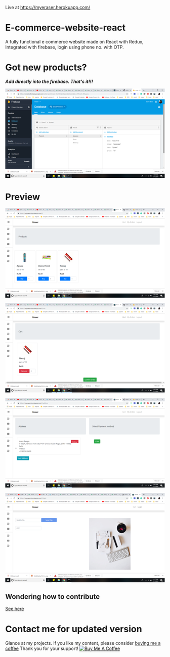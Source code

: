 Live at https://myeraser.herokuapp.com/

# E-commerce-website-react
A fully functional e commerce website made on React with Redux, Integrated with firebase, login using phone no. with OTP.

# Got new products?
**_Add directly into the firebase. That's it!!!_**

![alt text](./firebase.png)

# Preview

![alt text](./listing.png)

![alt text](./cart.png)

![alt text](./address.png)

![alt tetx](./login.png)

## Wondering how to contribute

[See here](https://github.com/Anant016/web-ide)


# Contact me for updated version 

Glance at my projects. If you like my content, please consider [buying me a coffee](https://www.paypal.me/ARungta) Thank you for your support!
<a href="https://www.paypal.me/ARungta" target="_blank"><img src="https://www.buymeacoffee.com/assets/img/custom_images/orange_img.png" alt="Buy Me A Coffee" style="height: 41px !important;width: 174px !important;box-shadow: 0px 3px 2px 0px rgba(190, 190, 190, 0.5) !important;-webkit-box-shadow: 0px 3px 2px 0px rgba(190, 190, 190, 0.5) !important;" ></a>
